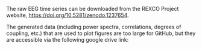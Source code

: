 The raw EEG time series can be downloaded from the REXCO Project website, 
https://doi.org/10.5281/zenodo.1237654. 

The generated data (including power spectra, correlations, degrees of coupling, etc.) that are used to plot figures are too large for GitHub, but they are accessible via the following google drive link: 


